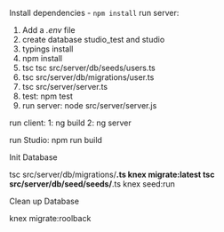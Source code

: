 Install dependencies - `npm install`
run server:
1. Add a *.env* file
2. create database studio_test and studio
3. typings install
4. npm install
5. tsc tsc src/server/db/seeds/users.ts 
6. tsc src/server/db/migrations/user.ts 
7. tsc src/server/server.ts
8. test: npm test
9. run server: node src/server/server.js

run client:
1: ng build
2: ng server

run Studio: npm run build

Init Database

tsc src/server/db/migrations/**.ts
knex migrate:latest
tsc src/server/db/seed/seeds/**.ts
knex seed:run


Clean up Database

knex migrate:roolback
